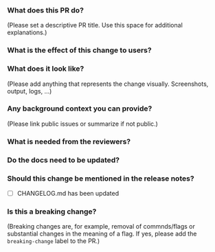 ### What does this PR do?

(Please set a descriptive PR title. Use this space for additional explanations.)

### What is the effect of this change to users?

### What does it look like?

(Please add anything that represents the change visually. Screenshots, output, logs, ...)

### Any background context you can provide?

(Please link public issues or summarize if not public.)

### What is needed from the reviewers?

### Do the docs need to be updated?

### Should this change be mentioned in the release notes?

- [ ] CHANGELOG.md has been updated

### Is this a breaking change?

(Breaking changes are, for example, removal of commnds/flags or substantial changes in the meaning of a flag. If yes, please add the `breaking-change` label to the PR.)
